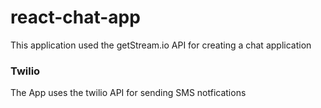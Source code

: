 # react-chat-app

This application used the getStream.io API for creating a chat application

### Twilio

The App uses the twilio API for sending SMS notfications

